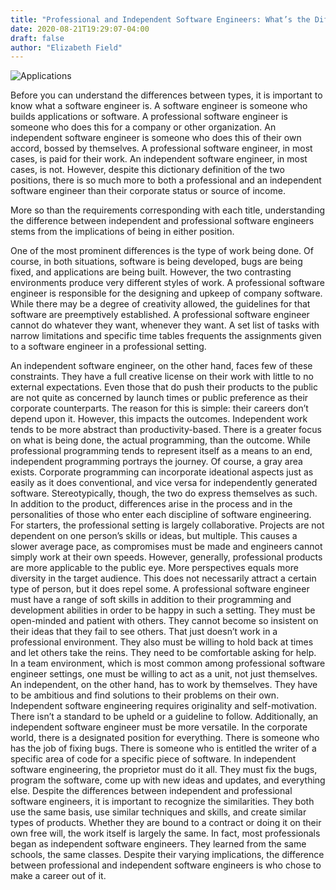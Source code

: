 ```yaml
---
title: "Professional and Independent Software Engineers: What’s the Difference?"
date: 2020-08-21T19:29:07-04:00
draft: false
author: "Elizabeth Field"
---
```

![Applications](https://cdn.ortexo.com/swe-article.jpg)


Before you can understand the differences between types, it is important to know what a software engineer is. A software engineer is someone who builds applications or software. A professional software engineer is someone who does this for a company or other organization. An independent software engineer is someone who does this of their own accord, bossed by themselves. A professional software engineer, in most cases, is paid for their work. An independent software engineer, in most cases, is not. However, despite this dictionary definition of the two positions, there is so much more to both a professional and an independent software engineer than their corporate status or source of income.

More so than the requirements corresponding with each title, understanding the difference between independent and professional software engineers stems from the implications of being in either position.

One of the most prominent differences is the type of work being done. Of course, in both situations, software is being developed, bugs are being fixed, and applications are being built. However, the two contrasting environments produce very different styles of work. A professional software engineer is responsible for the designing and upkeep of company software. While there may be a degree of creativity allowed, the guidelines for that software are preemptively established. A professional software engineer cannot do whatever they want, whenever they want. A set list of tasks with narrow limitations and specific time tables frequents the assignments given to a software engineer in a professional setting.

An independent software engineer, on the other hand, faces few of these constraints. They have a full creative license on their work with little to no external expectations. Even those that do push their products to the public are not quite as concerned by launch times or public preference as their corporate counterparts. The reason for this is simple: their careers don’t depend upon it. However, this impacts the outcomes. Independent work tends to be more abstract than productivity-based. There is a greater focus on what is being done, the actual programming, than the outcome. While professional programming tends to represent itself as a means to an end, independent programming portrays the journey. Of course, a gray area exists. Corporate programming can incorporate ideational aspects just as easily as it does conventional, and vice versa for independently generated software. Stereotypically, though, the two do express themselves as such.
In addition to the product, differences arise in the process and in the personalities of those who enter each discipline of software engineering. For starters, the professional setting is largely collaborative. Projects are not dependent on one person’s skills or ideas, but multiple. This causes a slower average pace, as compromises must be made and engineers cannot simply work at their own speeds. However, generally, professional products are more applicable to the public eye. More perspectives equals more diversity in the target audience. This does not necessarily attract a certain type of person, but it does repel some. A professional software engineer must have a range of soft skills in addition to their programming and development abilities in order to be happy in such a setting. They must be open-minded and patient with others. They cannot become so insistent on their ideas that they fail to see others. That just doesn’t work in a professional environment. They also must be willing to hold back at times and let others take the reins. They need to be comfortable asking for help. In a team environment, which is most common among professional software engineer settings, one must be willing to act as a unit, not just themselves.
An independent, on the other hand, has to work by themselves. They have to be ambitious and find solutions to their problems on their own. Independent software engineering requires originality and self-motivation. There isn’t a standard to be upheld or a guideline to follow. Additionally, an independent software engineer must be more versatile. In the corporate world, there is a designated position for everything. There is someone who has the job of fixing bugs. There is someone who is entitled the writer of a specific area of code for a specific piece of software. In independent software engineering, the proprietor must do it all. They must fix the bugs, program the software, come up with new ideas and updates, and everything else.
Despite the differences between independent and professional software engineers, it is important to recognize the similarities. They both use the same basis, use similar techniques and skills, and create similar types of products. Whether they are bound to a contract or doing it on their own free will, the work itself is largely the same. In fact, most professionals began as independent software engineers. They learned from the same schools, the same classes. Despite their varying implications, the difference between professional and independent software engineers is who chose to make a career out of it.

